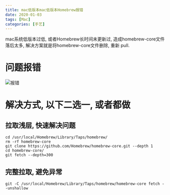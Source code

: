 ```yaml
---
title: mac低版本mac低版本Homebrew报错
date: 2020-01-03
tags: [Mac]
categories: [手艺]
---
```

mac系统低版本过低, 或者Homebrew长时间未更新过, 造成homebrew-core文件落后太多, 解决方案就是将homebrew-core文件删除, 重新
pull.
<!-- more -->

# 问题报错
![报错](https://s3.bmp.ovh/imgs/2022/07/19/9fbb987645eae6cb.png)

# 解决方式, 以下二选一, 或者都做
## 拉取浅层, 快速解决问题
```
cd /usr/local/Homebrew/Library/Taps/homebrew/
rm -rf homebrew-core
git clone https://github.com/Homebrew/homebrew-core.git --depth 1
cd homebrew-core/
git fetch --depth=300
```

## 完整拉取, 避免异常
```
git -C /usr/local/Homebrew/Library/Taps/homebrew/homebrew-core fetch --unshallow
```